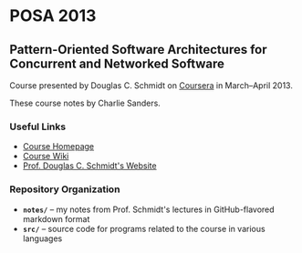 # POSA 2013
## Pattern-Oriented Software Architectures for Concurrent and Networked Software
Course presented by Douglas C. Schmidt on [Coursera](https://class.coursera.org/posa-001/class) in March&ndash;April 2013.

These course notes by Charlie Sanders.

### Useful Links

 * [Course Homepage](https://class.coursera.org/posa-001/class)
 * [Course Wiki](https://share.coursera.org/wiki/index.php/Posa:Main)
 * [Prof. Douglas C. Schmidt's Website](http://www.dre.vanderbilt.edu/~schmidt/)

### Repository Organization

 * **`notes/`** &ndash; my notes from Prof. Schmidt's lectures in GitHub-flavored markdown format
 * **`src/`** &ndash; source code for programs related to the course in various languages
